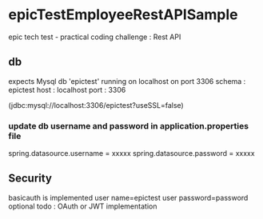 # epicTestEmployeeRestAPISample
epic tech test - practical coding challenge : Rest API

## db


expects Mysql db 'epictest' running on localhost on port 3306
schema : epictest
host   : localhost
port   : 3306

(jdbc:mysql://localhost:3306/epictest?useSSL=false)

### update db username and password in application.properties file

spring.datasource.username = xxxxx
spring.datasource.password = xxxxx

## Security

basicauth is implemented
  user name=epictest
  user password=password
optional todo : OAuth or JWT implementation  